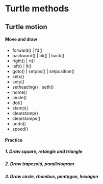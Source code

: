 # Turtle methods

## Turtle motion

#### Move and draw

- forward() | fd()
- backward() | bk() | back()
- right() | rt()
- left() | lt()
- goto() | setpos() | setposition()
- setx()
- sety()
- setheading() | seth()
- home()
- circle()
- dot()
- stamp()
- clearstamp()
- clearstamps()
- undo()
- speed()

#### Practice

##### 1. Draw square, retangle and triangle

##### 2. Draw trapezoid, parallelogram

##### 3. Draw circle, rhombus, pentagon, hexagon

